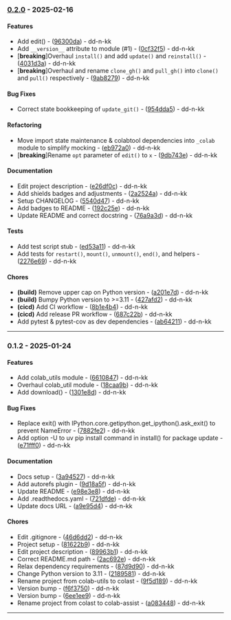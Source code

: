 
### [0.2.0](https://github.com/dd-n-kk/colab-assist/compare/v0.1.2..v0.2.0) - 2025-02-16

#### Features

- Add edit() - ([96300da](https://github.com/dd-n-kk/colab-assist/commit/96300da44d5e55283293241d2adbd8695ad5b0a7)) - dd-n-kk
- Add `__version__` attribute to module (#1) - ([0cf32f5](https://github.com/dd-n-kk/colab-assist/commit/0cf32f52cd7ea5415ad590f565709cee26dbf9cb)) - dd-n-kk
-  [**breaking**]Overhaul `install()` and add `update()` and `reinstall()` - ([4031d3a](https://github.com/dd-n-kk/colab-assist/commit/4031d3a2bf0a9b609da5cb0914db5b5b2e5c2708)) - dd-n-kk
-  [**breaking**]Overhaul and rename `clone_gh()` and `pull_gh()` into `clone()` and `pull()` respectively - ([9ab8279](https://github.com/dd-n-kk/colab-assist/commit/9ab82794c0b63c530a4cf819ffcd37905544a4c6)) - dd-n-kk

#### Bug Fixes

- Correct state bookkeeping of `update_git()` - ([954dda5](https://github.com/dd-n-kk/colab-assist/commit/954dda5b88615099ce278cb5fde1541bcccc3799)) - dd-n-kk

#### Refactoring

- Move import state maintenance & colabtool dependencies into `_colab` module to simplify mocking - ([eb972a0](https://github.com/dd-n-kk/colab-assist/commit/eb972a0c54cb8c2ebe636cb3182be53cbcd60089)) - dd-n-kk
-  [**breaking**]Rename `opt` parameter of `edit()` to `x` - ([9db743e](https://github.com/dd-n-kk/colab-assist/commit/9db743eafd6077dfa5cbf4f726d7c28a963c3395)) - dd-n-kk

#### Documentation

- Edit project description - ([e26df0c](https://github.com/dd-n-kk/colab-assist/commit/e26df0c770974b51a67d863f7290e2be8a5c0687)) - dd-n-kk
- Add shields badges and adjustments - ([2a2524a](https://github.com/dd-n-kk/colab-assist/commit/2a2524aa2c96593ce0282af512dfda8d255233f6)) - dd-n-kk
- Setup CHANGELOG - ([5540d47](https://github.com/dd-n-kk/colab-assist/commit/5540d47d2f824f6f70971e02b5f8e97d8db150df)) - dd-n-kk
- Add badges to README - ([192c25e](https://github.com/dd-n-kk/colab-assist/commit/192c25ea9fb926708d651e45d33a65b7f8d6484c)) - dd-n-kk
- Update README and correct docstring - ([76a9a3d](https://github.com/dd-n-kk/colab-assist/commit/76a9a3d8ecc50296d68759410bd521e1e86aa8b6)) - dd-n-kk

#### Tests

- Add test script stub - ([ed53a11](https://github.com/dd-n-kk/colab-assist/commit/ed53a1106d3326926e2bd21e58aead3c83333c3b)) - dd-n-kk
- Add tests for `restart()`, `mount()`, `unmount()`, `end()`, and helpers - ([2276e69](https://github.com/dd-n-kk/colab-assist/commit/2276e69756cfa366f3cbe6e0193f1ae48888e3f5)) - dd-n-kk

#### Chores

- **(build)** Remove upper cap on Python version - ([a201e7d](https://github.com/dd-n-kk/colab-assist/commit/a201e7da841547c9b1a5b4841ef81c4d86b7048a)) - dd-n-kk
- **(build)** Bumpy Python version to >=3.11 - ([427afd2](https://github.com/dd-n-kk/colab-assist/commit/427afd2677cd4afbd48e2a80c3fb5960fac88152)) - dd-n-kk
- **(cicd)** Add CI workflow - ([8b1e4b4](https://github.com/dd-n-kk/colab-assist/commit/8b1e4b47568cfb9508073f22f4f402d3fc380f0f)) - dd-n-kk
- **(cicd)** Add release PR workflow - ([687c22b](https://github.com/dd-n-kk/colab-assist/commit/687c22b0b3fe349883de2842ab1d821376c93dcd)) - dd-n-kk
- Add pytest & pytest-cov as dev dependencies - ([ab64211](https://github.com/dd-n-kk/colab-assist/commit/ab64211e1584263284dd2276712bb339502a673f)) - dd-n-kk

---

### 0.1.2 - 2025-01-24

#### Features

- Add colab_utils module - ([6610847](https://github.com/dd-n-kk/colab-assist/commit/6610847b197108006159ac2bd0be8710cb8b025e)) - dd-n-kk
- Overhaul colab_util module - ([18caa9b](https://github.com/dd-n-kk/colab-assist/commit/18caa9b4aea00d4baca8644d56d46e2cbbd2d481)) - dd-n-kk
- Add download() - ([1301e8d](https://github.com/dd-n-kk/colab-assist/commit/1301e8d1c11c922459574314e06126e838f57aaf)) - dd-n-kk

#### Bug Fixes

- Replace exit() with IPython.core.getipython.get_ipython().ask_exit() to prevent NameError - ([7882fe2](https://github.com/dd-n-kk/colab-assist/commit/7882fe241c1ee43fa0d3baf9e9205176e17e1542)) - dd-n-kk
- Add option -U to uv pip install command in install() for package update - ([e71fff0](https://github.com/dd-n-kk/colab-assist/commit/e71fff0fbc186a7d302069a0469038f2444bb924)) - dd-n-kk

#### Documentation

- Docs setup - ([3a94527](https://github.com/dd-n-kk/colab-assist/commit/3a945271b7a0b6a533f1ddd3766032844d929e9d)) - dd-n-kk
- Add autorefs plugin - ([9d18a5f](https://github.com/dd-n-kk/colab-assist/commit/9d18a5f04f4cb6ea0543d754c1762dc1e4b82a9e)) - dd-n-kk
- Update README - ([e98e3e8](https://github.com/dd-n-kk/colab-assist/commit/e98e3e8b78c31dc9e4b66651201aca4fd5a89b14)) - dd-n-kk
- Add .readthedocs.yaml - ([721dfde](https://github.com/dd-n-kk/colab-assist/commit/721dfde0a9ee17754e269247d222a962bf5010e4)) - dd-n-kk
- Update docs URL - ([a9e95d4](https://github.com/dd-n-kk/colab-assist/commit/a9e95d4a2b5bf934dcfd4d9ec1844866a4d504fd)) - dd-n-kk

#### Chores

- Edit .gitignore - ([46d6dd2](https://github.com/dd-n-kk/colab-assist/commit/46d6dd2336fc418321b458ee35ddfaefa4c437a4)) - dd-n-kk
- Project setup - ([81622b9](https://github.com/dd-n-kk/colab-assist/commit/81622b95f34c33e53c4340bca6b409a07e1d3714)) - dd-n-kk
- Edit project description - ([89963b1](https://github.com/dd-n-kk/colab-assist/commit/89963b1e3829e060a38dccf8dd6934bf0ca65321)) - dd-n-kk
- Correct README.md path - ([2ac692e](https://github.com/dd-n-kk/colab-assist/commit/2ac692e0b4ed1b3f1673eaeea654a983fa651427)) - dd-n-kk
- Relax dependency requirements - ([87d9d90](https://github.com/dd-n-kk/colab-assist/commit/87d9d90be12ea44591d7d7e28df1964eb3118315)) - dd-n-kk
- Change Python version to 3.11 - ([2189581](https://github.com/dd-n-kk/colab-assist/commit/21895816e3146a86a53db20d6a782349b47f2eee)) - dd-n-kk
- Rename project from colab-utils to colast - ([9f5d189](https://github.com/dd-n-kk/colab-assist/commit/9f5d189a8bbf33ab43b14e6b9d6f3129b0c9d604)) - dd-n-kk
- Version bump - ([f6f3750](https://github.com/dd-n-kk/colab-assist/commit/f6f3750dde1ac7d327c914e78060687f6ba0d9f6)) - dd-n-kk
- Version bump - ([6ee1ee9](https://github.com/dd-n-kk/colab-assist/commit/6ee1ee92ed0c251b1049f5c750a9e01fbc1a3693)) - dd-n-kk
- Rename project from colast to colab-assist - ([a083448](https://github.com/dd-n-kk/colab-assist/commit/a0834480d55d5b7354efac36f46beccf143ff9d6)) - dd-n-kk

---
<!-- generated by git-cliff -->
